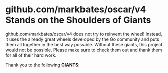 # github.com/markbates/oscar/v4 Stands on the Shoulders of Giants

github.com/markbates/oscar/v4 does not try to reinvent the wheel! Instead, it uses the already great wheels developed by the Go community and puts them all together in the best way possible. Without these giants, this project would not be possible. Please make sure to check them out and thank them for all of their hard work.

Thank you to the following **GIANTS**:

